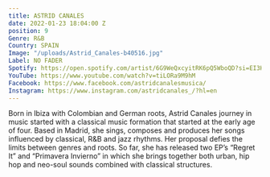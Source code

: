 ```yaml
---
title: ASTRID CANALES
date: 2022-01-23 18:04:00 Z
position: 9
Genre: R&B
Country: SPAIN
Image: "/uploads/Astrid_Canales-b40516.jpg"
Label: NO FADER
Spotify: https://open.spotify.com/artist/6G9WeQxcyitRK6pQ5WboQD?si=EI3H-9vRQpeoaCNPEKH26g
YouTube: https://www.youtube.com/watch?v=tiLORa9M9hM
Facebook: https://www.facebook.com/astridcanalesmusica/
Instagram: https://www.instagram.com/astridcanales_/?hl=en
---
```


Born in Ibiza with Colombian and German roots, Astrid Canales journey in music started with a classical music formation that started at the early age of four. Based in Madrid, she sings, composes and produces her songs influenced by classical, R&B and jazz rhythms. Her proposal defies the limits between genres and roots. So far, she has released two EP’s “Regret It” and “Primavera Invierno” in which she brings together both urban, hip hop and neo-soul sounds combined with classical structures.